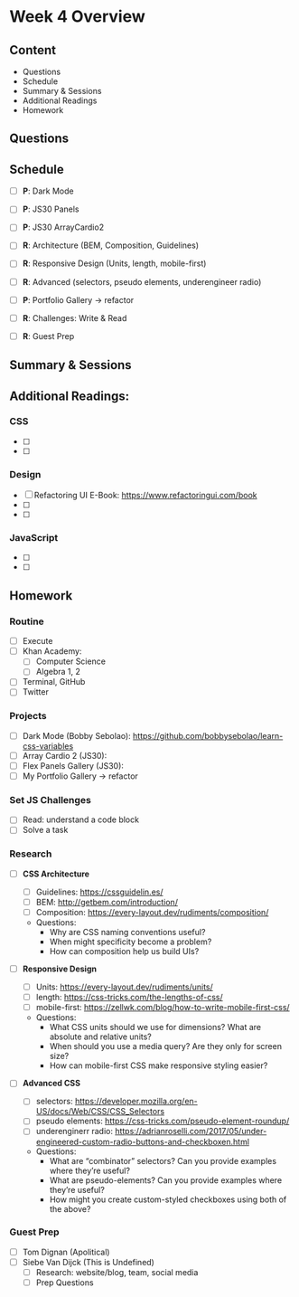 # Week 4 Overview

## Content
- Questions
- Schedule
- Summary & Sessions
- Additional Readings
- Homework

## Questions

## Schedule
- [ ] **P**: Dark Mode

- [ ] **P**: JS30 Panels
- [ ] **P**: JS30 ArrayCardio2
- [ ] **R**: Architecture (BEM, Composition, Guidelines)
- [ ] **R**: Responsive Design (Units, length, mobile-first)
- [ ] **R**: Advanced (selectors, pseudo elements, underengineer radio)
- [ ] **P**: Portfolio Gallery &rarr; refactor
- [ ] **R**: Challenges: Write & Read
- [ ] **R**: Guest Prep

## Summary & Sessions

## Additional Readings:

### CSS
- [ ] 
- [ ] 

### Design
- [ ] Refactoring UI E-Book: <https://www.refactoringui.com/book>
- [ ] 
- [ ] 

### JavaScript
- [ ] 
- [ ] 


## Homework

### Routine
- [ ] Execute
- [ ] Khan Academy: 
  - [ ] Computer Science
  - [ ] Algebra 1, 2
- [ ] Terminal, GitHub
- [ ] Twitter

### Projects
- [ ] Dark Mode (Bobby Sebolao): <https://github.com/bobbysebolao/learn-css-variables>
- [ ] Array Cardio 2 (JS30):
- [ ] Flex Panels Gallery (JS30):
- [ ] My Portfolio Gallery &rarr; refactor

### Set JS Challenges
- [ ] Read: understand a code block
- [ ] Solve a task

### Research
- [ ] **CSS Architecture**
  - [ ] Guidelines: <https://cssguidelin.es/>
  - [ ] BEM: <http://getbem.com/introduction/>
  - [ ] Composition: <https://every-layout.dev/rudiments/composition/>
  - Questions:
    - Why are CSS naming conventions useful?
    - When might specificity become a problem?
    - How can composition help us build UIs?

- [ ] **Responsive Design**
  - [ ] Units: <https://every-layout.dev/rudiments/units/>
  - [ ] length: <https://css-tricks.com/the-lengths-of-css/>
  - [ ] mobile-first: <https://zellwk.com/blog/how-to-write-mobile-first-css/>
  - Questions:
    - What CSS units should we use for dimensions? What are absolute and relative units?
    - When should you use a media query? Are they only for screen size?
    - How can mobile-first CSS make responsive styling easier?

- [ ] **Advanced CSS**
  - [ ] selectors: <https://developer.mozilla.org/en-US/docs/Web/CSS/CSS_Selectors>
  - [ ] pseudo elements: <https://css-tricks.com/pseudo-element-roundup/>
  - [ ] underenginerr radio: <https://adrianroselli.com/2017/05/under-engineered-custom-radio-buttons-and-checkboxen.html>
  - Questions:
    - What are “combinator” selectors? Can you provide examples where they’re useful?
    - What are pseudo-elements? Can you provide examples where they’re useful?
    - How might you create custom-styled checkboxes using both of the above?


### Guest Prep
- [ ] Tom Dignan (Apolitical)
- [ ] Siebe Van Dijck (This is Undefined)
  - [ ] Research: website/blog, team, social media
  - [ ] Prep Questions
